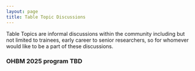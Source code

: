 ```yaml
---
layout: page
title: Table Topic Discussions
---
```


Table Topics are informal discussions within the community including but not limited to trainees, early career to senior researchers, so for whomever would like to be a part of these discussions.

### OHBM 2025 program TBD

<!-- #### Table Talk 1: Open Science - Who pays the bill? -->
<!-- WHEN: 11:30 (GMT+9), June 24 (Monday)  <br> -->
<!-- [Join on Crowdcast](https://www.crowdcast.io/e/osr-table-telehealth) -->

<!-- #### Table Talk 2: Getting Started in Open Science -->
<!-- WHEN: 11:45 (GMT+9), June 25 (Tuesday)  <br> -->
<!-- [Join on Crowdcast](https://www.crowdcast.io/e/osr-table-evolution-of) -->

<!-- #### Table Talk 3: Many A Little Makes A Mickle: Crowdsourcing for brain mapping -->
<!-- WHEN: 16:00 (GMT+9), June 25 (Tuesday) <br> -->
<!-- [Join on Crowdcast](https://www.crowdcast.io/e/osr-table-data-reuse) -->

<!-- #### Table Talk 4: The changing face of Open Science -->
<!-- WHEN: 13:00 (GMT+9), June 26 (Wednesday)  <br> -->
<!-- [Join on Crowdcast](https://www.crowdcast.io/e/osr-table-standardization) -->

<!-- #### Table Talk 5: Open Science in Asia/Korea -->
<!-- WHEN: 11:30 (GMT+9), June 27 (Thursday)  <br> -->
<!-- [Join on Crowdcast](https://www.crowdcast.io/e/osr-table-data-governance) -->
